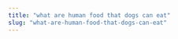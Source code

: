 ```yaml
---
title: "what are human food that dogs can eat"
slug: "what-are-human-food-that-dogs-can-eat"
---
```



